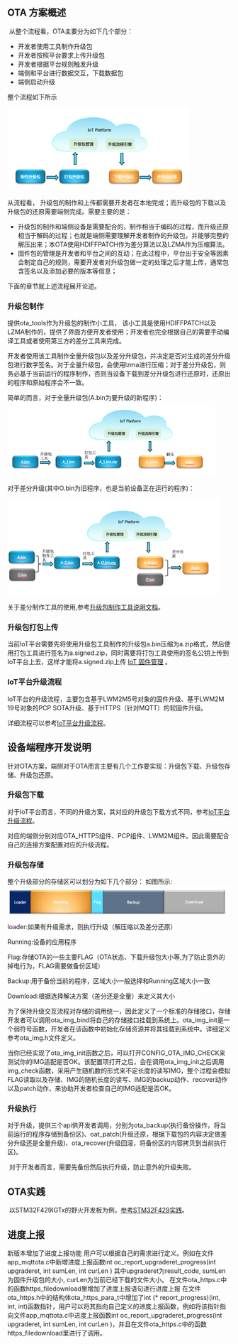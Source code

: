 ## OTA 方案概述

​	从整个流程看，OTA主要分为如下几个部分：

+ 开发者使用工具制作升级包
+ 开发者按照平台要求上传升级包
+ 开发者根据平台规则触发升级
+ 端侧和平台进行数据交互，下载数据包
+ 端侧启动升级

整个流程如下所示

<img src="./meta/ota_flow.png" style="zoom:50%;" />

从流程看， 升级包的制作和上传都需要开发者在本地完成；而升级包的下载以及升级包的还原需要端侧完成。需要主要的是：

+ 升级包的制作和端侧设备是需要配合的，制作相当于编码的过程，而升级还原相当于解码的过程；也就是端侧需要理解开发者制作的升级包，并能够完整的解压出来；本OTA使用HDIFFPATCH作为差分算法以及LZMA作为压缩算法。
+ 固件包的管理是开发者和平台之间的互动；在此过程中，平台出于安全等因素会制定自己的规则，需要开发者对升级包做一定的处理之后才能上传，通常包含签名以及添加必要的版本等信息；

下面的章节就上述流程展开论述。

###  升级包制作

提供ota_tools作为升级包的制作小工具， 该小工具是使用HDIFFPATCH以及LZMA制作的，提供了界面方便开发者使用；开发者也完全根据自己的需要手动编译工具或者使用第三方的差分工具来完成。

开发者使用该工具制作全量升级包以及差分升级包，并决定是否对生成的差分升级包进行数字签名。对于全量升级包，会使用lzma进行压缩；对于差分升级包，则务必基于当前运行的程序制作，否则当设备下载到差分升级包进行还原时，还原出的程序和原始程序会不一致。

简单的而言，对于全量升级包(A.bin为要升级的新程序)：<img src="./meta/full_packflow.png" style="zoom:50%;" />

对于差分升级(其中O.bin为旧程序，也是当前设备正在运行的程序)：

 <img src="./meta/diff_packflow.png" style="zoom:50%;" />

关于差分制作工具的使用,参考[升级包制作工具说明文档](https://github.com/LiteOS/LiteOS_Lab/blob/iot_link/tools/ota_tool/ota_tool_user_guide.md)。

### 升级包打包上传

当前IoT平台需要先将使用升级包工具制作的升级包a.bin压缩为a.zip格式，然后使用打包工具进行签名为a.signed.zip，同时需要将打包工具使用的签名公钥上传到IoT平台上去，这样才能将a.signed.zip上传 [IoT 固件管理](https://console.huaweicloud.com/iotdm/?region=cn-north-4#/dm-portal/device/software-firmware/package) 。

### IoT平台升级流程

IoT平台的升级流程，主要包含基于LWM2M5号对象的固件升级、基于LWM2M 19号对象的PCP SOTA升级、基于HTTPS（针对MQTT）的软固件升级。

详细流程可以参考[IoT平台升级流程](https://support.huaweicloud.com/usermanual-iothub/iot_01_0047.html)。

## 设备端程序开发说明

针对OTA方案，端侧对于OTA而言主要有几个工作要实现：升级包下载、升级包存储、升级包还原。

### 升级包下载

对于IoT平台而言，不同的升级方案，其对应的升级包下载方式不同，参考[IoT平台升级流程](https://support.huaweicloud.com/usermanual-iothub/iot_01_0047.html)。

对应的端侧分别对应OTA_HTTPS组件、PCP组件、LWM2M组件。因此需要配合自己的连接方案配置对应的升级流程。

### 升级包存储

整个升级部分的存储区可以划分为如下几个部分：
如图所示: ![](./meta/img.png)

loader:如果有升级需求，则执行升级（解压缩以及差分还原）

Running:设备的应用程序

Flag:存储OTA的一些主要FLAG（OTA状态、下载升级包大小等,为了防止意外的掉电行为，FLAG需要做备份区域）

Backup:用于备份当前的程序，区域大小一般选择和Running区域大小一致

Download:根据选择解决方案（差分还是全量）来定义其大小

为了保持升级交互流程对存储的调用统一，因此定义了一个标准的存储接口，存储开发者可以调用ota_img_bind将自己的存储接口挂载到系统上。ota_img_init是一个弱符号函数，开发者在该函数中初始化存储资源并将其挂载到系统中。详细定义参考ota_img.h文件定义。

当你已经实现了ota_img_init函数之后，可以打开CONFIG_OTA_IMG_CHECK来测试你的IMG适配是否OK。该配置项打开之后，会在调用ota_img_init之后调用img_check函数，采用产生随机数的形式来不定长度的读写IMG，整个过程会模拟FLAG读取以及存储、IMG的随机长度的读写、IMG的backup动作、recover动作以及patch动作，来协助开发者检查自己的IMG适配是否OK。

### 升级执行

​		对于升级，提供三个api供开发者调用，分别为ota_backup(执行备份操作，将当前运行的程序存储到备份区)、oat_patch(升级还原，根据下载包的内容决定做差分升级还是全量升级)、ota_recover(升级回滚，将备份区的内容拷贝到当前执行区)。

​		对于开发者而言，需要先备份然后执行升级，防止意外的升级失败。

## OTA实践

​	以STM32F429IGTx的野火开发板为例，[参考STM32F429实践](./ota_stm32f429.md)。

## 进度上报
新版本增加了进度上报功能
用户可以根据自己的需求进行定义。例如在文件app_mqttota.c中新增进度上报函数int oc_report_upgraderet_progress(int upgraderet, int sumLen, int curLen ) 其中upgraderet为result_code, sumLen为固件升级包的大小, curLen为当前已经下载的文件大小。
在文件ota_https.c中的函数https_filedownload里增加了进度上报语句进行进度上报
在文件ota_https.h中的结构体ota_https_para_t中增加了int (* report_progress)(int, int, int)函数指针，用户可以将其指向自己定义的进度上报函数，例如将该指针指向文件app_mqttota.c中进度上报函数int oc_report_upgraderet_progress(int upgraderet, int sumLen, int curLen )，并且在文件ota_https.c中的函数https_filedownload里进行了调用。




















​        